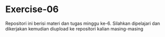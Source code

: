 # Exercise-06
Repositori ini berisi materi dan tugas minggu ke-6. Silahkan dipelajari dan dikerjakan kemudian diupload ke repositori kalian masing-masing
